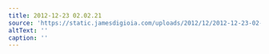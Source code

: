 ```yaml
---
title: 2012-12-23 02.02.21
source: 'https://static.jamesdigioia.com/uploads/2012/12/2012-12-23-02-02-21-scaled.jpg'
altText: ''
caption: ''
---
```


